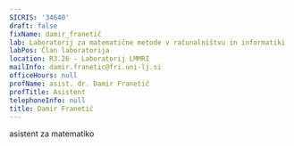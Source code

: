 ```yaml
---
SICRIS: '34640'
draft: false
fixName: damir_franetič
lab: Laboratorij za matematične metode v računalništvu in informatiki
labPos: Član laboratorija
location: R3.26 - Laboratorij LMMRI
mailInfo: damir.franetic@fri.uni-lj.si
officeHours: null
profName: asist. dr. Damir Franetič
profTitle: Asistent
telephoneInfo: null
title: Damir Franetič
---
```



asistent za matematiko